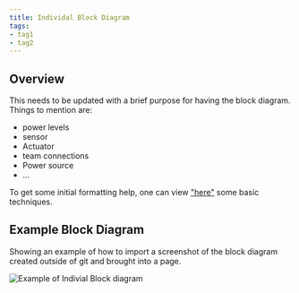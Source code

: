 ```yaml
---
title: Individal Block Diagram
tags: 
- tag1
- tag2
---
```


## Overview
This needs to be updated with a brief purpose for having the block diagram.
Things to mention are:
* power levels
* sensor
* Actuator
* team connections
* Power source
* ...

To get some initial formatting help, one can view ["here"](https://embedded-systems-design.github.io/EGR304DataSheetTemplate/Appendix/basic-markdown-examples/) some basic techniques.


## Example Block Diagram 
Showing an example of how to import a screenshot of the block diagram created outside of git and brought into a page.

![Example of Indivial Block diagram ](<img width="1084" height="972" alt="image" src="https://github.com/user-attachments/assets/af04eba8-8e85-4a5a-a52a-11d96f3b32ce" />
)

